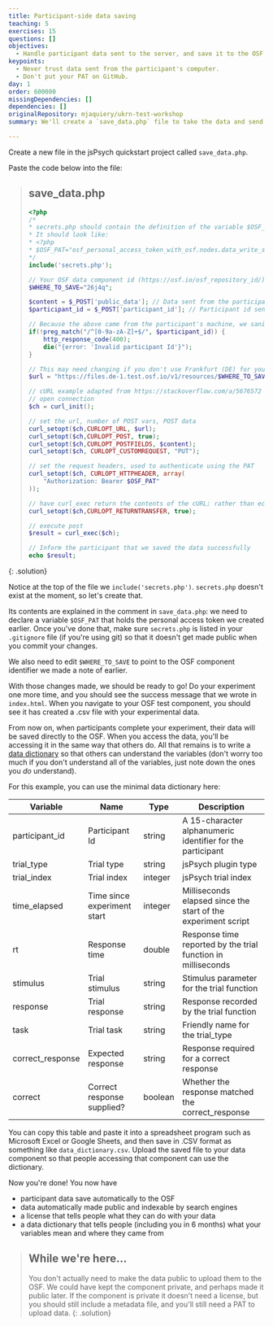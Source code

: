 ```yaml
---
title: Participant-side data saving
teaching: 5
exercises: 15
questions: []
objectives:
  - Handle participant data sent to the server, and save it to the OSF.
keypoints:
  - Never trust data sent from the participant's computer.
  - Don't put your PAT on GitHub.
day: 1
order: 600000
missingDependencies: []
dependencies: []
originalRepository: mjaquiery/ukrn-test-workshop
summary: We'll create a `save_data.php` file to take the data and send it to the OSF, and a separate `secrets.php` file to hold our PAT.

---
```


Create a new file in the jsPsych quickstart project called `save_data.php`.

Paste the code below into the file:
> ## save_data.php
> ```php
> <?php
> /*
 > * secrets.php should contain the definition of the variable $OSF_PAT
 > * It should look like:
 > * <?php
 > * $OSF_PAT="osf_personal_access_token_with_osf.nodes.data_write_scope";
 > */
> include('secrets.php');
>
> // Your OSF data component id (https://osf.io/osf_repository_id/)
> $WHERE_TO_SAVE="26j4q";
>
> $content = $_POST['public_data']; // Data sent from the participant's machine
> $participant_id = $_POST['participant_id']; // Participant id sent from participant's machine
>
> // Because the above came from the participant's machine, we sanitize the input
> if(!preg_match("/^[0-9a-zA-Z]+$/", $participant_id)) {
>     http_response_code(400);
>     die("{error: 'Invalid participant Id'}");
> }
>
> // This may need changing if you don't use Frankfurt (DE) for your data storage
> $url = "https://files.de-1.test.osf.io/v1/resources/$WHERE_TO_SAVE/providers/osfstorage/?kind=file&name=$participant_id.csv";
>
> // cURL example adapted from https://stackoverflow.com/a/5676572
> // open connection
> $ch = curl_init();
>
> // set the url, number of POST vars, POST data
> curl_setopt($ch,CURLOPT_URL, $url);
> curl_setopt($ch,CURLOPT_POST, true);
> curl_setopt($ch,CURLOPT_POSTFIELDS, $content);
> curl_setopt($ch, CURLOPT_CUSTOMREQUEST, "PUT");
>
> // set the request headers, used to authenticate using the PAT
> curl_setopt($ch, CURLOPT_HTTPHEADER, array(
>     "Authorization: Bearer $OSF_PAT"
> ));
>
> // have curl_exec return the contents of the cURL; rather than echoing it
> curl_setopt($ch,CURLOPT_RETURNTRANSFER, true);
>
> // execute post
> $result = curl_exec($ch);
>
> // Inform the participant that we saved the data successfully
> echo $result;
> ```
{: .solution}

Notice at the top of the file we `include('secrets.php')`.
`secrets.php` doesn't exist at the moment, so let's create that.

Its contents are explained in the comment in `save_data.php`: we need to declare a variable `$OSF_PAT` that holds the personal access token we created earlier.
Once you've done that, make sure `secrets.php` is listed in your `.gitignore` file (if you're using git) so that it doesn't get made public when you commit your changes.

We also need to edit `$WHERE_TO_SAVE` to point to the OSF component identifier we made a note of earlier.

With those changes made, we should be ready to go!
Do your experiment one more time, and you should see the success message that we wrote in `index.html`.
When you navigate to your OSF test component, you should see it has created a .csv file with your experimental data.

From now on, when participants complete your experiment, their data will be saved directly to the OSF.
When you access the data, you'll be accessing it in the same way that others do.
All that remains is to write a [data dictionary](https://help.osf.io/hc/en-us/articles/360019739054-How-to-Make-a-Data-Dictionary) so that others can understand the variables (don't worry too much if you don't understand all of the variables, just note down the ones you _do_ understand).

For this example, you can use the minimal data dictionary here:

| Variable | Name | Type | Description |
|----------|------|------|-------------|
| participant_id | Participant Id | string | A 15-character alphanumeric identifier for the participant |
| trial_type | Trial type | string | jsPsych plugin type |
| trial_index | Trial index | integer | jsPsych trial index |
| time_elapsed | Time since experiment start | integer | Milliseconds elapsed since the start of the experiment script |
| rt | Response time | double | Response time reported by the trial function in milliseconds |
| stimulus | Trial stimulus | string | Stimulus parameter for the trial function |
| response | Trial response | string | Response recorded by the trial function |
| task | Trial task | string | Friendly name for the trial_type |
| correct_response | Expected response | string | Response required for a correct response |
| correct | Correct response supplied? | boolean | Whether the response matched the correct_response |

You can copy this table and paste it into a spreadsheet program such as Microsoft Excel or Google Sheets, and then save in .CSV format as something like `data_dictionary.csv`.
Upload the saved file to your data component so that people accessing that component can use the dictionary.

Now you're done!
You now have
* participant data save automatically to the OSF
* data automatically made public and indexable by search engines
* a license that tells people what they can do with your data
* a data dictionary that tells people (including you in 6 months) what your variables mean and where they came from

> ## While we're here...
> You don't actually need to make the data public to upload them to the OSF.
> We could have kept the component private, and perhaps made it public later.
> If the component is private it doesn't need a license, but you should still include a metadata file, and you'll still need a PAT to upload data.
{: .solution}
